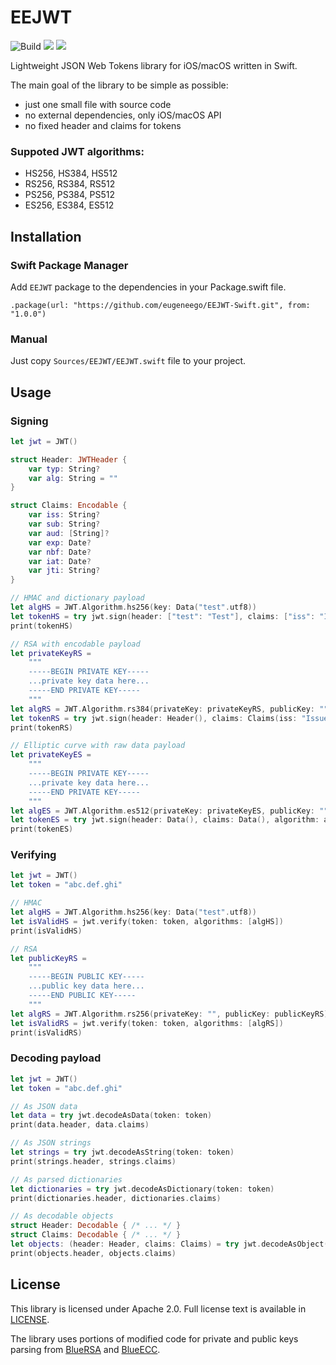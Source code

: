 # EEJWT

![Build](https://github.com/eugeneego/EEJWT-Swift/actions/workflows/swift.yml/badge.svg)
[![](https://img.shields.io/endpoint?url=https%3A%2F%2Fswiftpackageindex.com%2Fapi%2Fpackages%2Feugeneego%2FEEJWT-Swift%2Fbadge%3Ftype%3Dswift-versions)](https://swiftpackageindex.com/eugeneego/EEJWT-Swift)
[![](https://img.shields.io/endpoint?url=https%3A%2F%2Fswiftpackageindex.com%2Fapi%2Fpackages%2Feugeneego%2FEEJWT-Swift%2Fbadge%3Ftype%3Dplatforms)](https://swiftpackageindex.com/eugeneego/EEJWT-Swift)

Lightweight JSON Web Tokens library for iOS/macOS written in Swift.

The main goal of the library to be simple as possible:

- just one small file with source code
- no external dependencies, only iOS/macOS API
- no fixed header and claims for tokens

### Suppoted JWT algorithms:

- HS256, HS384, HS512
- RS256, RS384, RS512
- PS256, PS384, PS512
- ES256, ES384, ES512

## Installation

### Swift Package Manager

Add `EEJWT` package to the dependencies in your Package.swift file.

```
.package(url: "https://github.com/eugeneego/EEJWT-Swift.git", from: "1.0.0")
```

### Manual

Just copy `Sources/EEJWT/EEJWT.swift` file to your project.

## Usage

### Signing

```swift
let jwt = JWT()

struct Header: JWTHeader {
    var typ: String?
    var alg: String = ""
}

struct Claims: Encodable {
    var iss: String?
    var sub: String?
    var aud: [String]?
    var exp: Date?
    var nbf: Date?
    var iat: Date?
    var jti: String?
}

// HMAC and dictionary payload
let algHS = JWT.Algorithm.hs256(key: Data("test".utf8))
let tokenHS = try jwt.sign(header: ["test": "Test"], claims: ["iss": "Issuer", "sub": "123"], algorithm: algHS)
print(tokenHS)

// RSA with encodable payload
let privateKeyRS =
    """
    -----BEGIN PRIVATE KEY-----
    ...private key data here...
    -----END PRIVATE KEY-----
    """
let algRS = JWT.Algorithm.rs384(privateKey: privateKeyRS, publicKey: "")
let tokenRS = try jwt.sign(header: Header(), claims: Claims(iss: "Issuer", sub: "123"), algorithm: algRS)
print(tokenRS)

// Elliptic curve with raw data payload
let privateKeyES =
    """
    -----BEGIN PRIVATE KEY-----
    ...private key data here...
    -----END PRIVATE KEY-----
    """
let algES = JWT.Algorithm.es512(privateKey: privateKeyES, publicKey: "")
let tokenES = try jwt.sign(header: Data(), claims: Data(), algorithm: algES)
print(tokenES)
```

### Verifying

```swift
let jwt = JWT()
let token = "abc.def.ghi"

// HMAC
let algHS = JWT.Algorithm.hs256(key: Data("test".utf8))
let isValidHS = jwt.verify(token: token, algorithms: [algHS])
print(isValidHS)

// RSA
let publicKeyRS =
    """
    -----BEGIN PUBLIC KEY-----
    ...public key data here...
    -----END PUBLIC KEY-----
    """
let algRS = JWT.Algorithm.rs256(privateKey: "", publicKey: publicKeyRS)
let isValidRS = jwt.verify(token: token, algorithms: [algRS])
print(isValidRS)
```

### Decoding payload

```swift
let jwt = JWT()
let token = "abc.def.ghi"

// As JSON data
let data = try jwt.decodeAsData(token: token)
print(data.header, data.claims)

// As JSON strings
let strings = try jwt.decodeAsString(token: token)
print(strings.header, strings.claims)

// As parsed dictionaries
let dictionaries = try jwt.decodeAsDictionary(token: token)
print(dictionaries.header, dictionaries.claims)

// As decodable objects
struct Header: Decodable { /* ... */ }
struct Claims: Decodable { /* ... */ }
let objects: (header: Header, claims: Claims) = try jwt.decodeAsObject(token: token)
print(objects.header, objects.claims)
```

## License

This library is licensed under Apache 2.0. Full license text is available in [LICENSE](https://github.com/eugeneego/EEJWT-Swift/blob/main/LICENSE).

The library uses portions of modified code for private and public keys parsing from [BlueRSA](https://github.com/Kitura/BlueRSA) and [BlueECC](https://github.com/Kitura/BlueECC).
